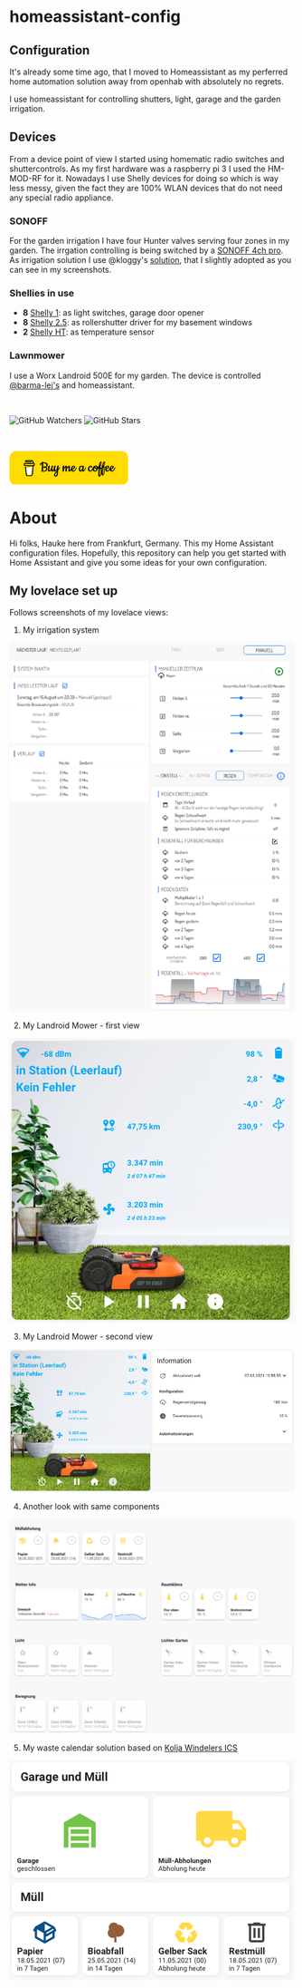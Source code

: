 # homeassistant-config

## Configuration 
It's already some time ago, that I moved to Homeassistant as my perferred home automation solution away from openhab with absolutely no regrets.

I use homeassistant for controlling shutters, light, garage and the garden irrigation.

## Devices
From a device point of view I started using homematic radio switches and shuttercontrols. As my first hardware was a raspberry pi 3 I used the HM-MOD-RF for it.
Nowadays I use Shelly devices for doing so which is way less messy, given the fact they are 100% WLAN devices that do not need any special radio appliance.

### SONOFF
For the garden irrigation I have four Hunter valves serving four zones in my garden. The irrgation controlling is being switched by a [SONOFF 4ch pro](https://sonoff.tech/product/diy-smart-switch/4chr3-4chpror3/). As irrigation solution I use @kloggy's  [solution](https://github.com/kloggy/HA-Irrigation-Version2), that I slightly adopted as you can see in my screenshots.

### Shellies in use
- **8** [Shelly 1](https://shelly.cloud/products/shelly-1-smart-home-automation-relay/): as light switches, garage door opener
- **8** [Shelly 2.5](https://shelly.cloud/products/shelly-25-smart-home-automation-relay/): as rollershutter driver for my basement windows
- **2** [Shelly HT](https://shelly.cloud/products/shelly-humidity-temperature-smart-home-automation-sensor/): as temperature sensor


### Lawnmower
I use a Worx Landroid 500E for my garden. The device is controlled [@barma-lej's](https://github.com/Barma-lej/halandroid
) and homeassistant.

<br />

![GitHub Watchers][watchers]
![GitHub Stars][stars]

<br />

[![Buy me a coffee][buymeacoffee-shield]][buymeacoffee]


# About
Hi folks, Hauke here from Frankfurt, Germany. This my Home Assistant configuration files. 
Hopefully, this repository can help you get started with Home Assistant and give you some ideas for your own configuration.


## My lovelace set up
Follows screenshots of my lovelace views:
1. My irrigation system

![Irrigation system][irrigation-shield]

2. My Landroid Mower - first view

![Mower basic][mower_1-shield]

3. My Landroid Mower - second view

![Mower extended][mower_2-shield]

4. Another look with same components

![Other look][samestuff-shield]

5. My waste calendar solution based on [Kolja Windelers ICS](https://github.com/KoljaWindeler/ics)

![Wastecal][waste-shield]



[watchers]: https://img.shields.io/github/watchers/haukemarkus/my_homeassistant?style=social
[stars]: https://img.shields.io/github/stars/haukemarkus/my_homeassistant?style=social
[buymeacoffee]: https://www.buymeacoffee.com/deichgraf
[buymeacoffee-shield]: /image/bmc.png

[mower_1-shield]: /image/mower.png
[mower_2-shield]: /image/mower2.png
[samestuff-shield]: /image/samestuffotherlook.png
[waste-shield]: /image/waste.png
[irrigation-shield]: /image/irrigation.png
